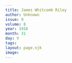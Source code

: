 ```yaml
---
title: James Whitcomb Riley
author: Unknown
issue: 9
volume: 8
year: 1916
month: 31
day: V
tags:
layout: page.njk
image:
---
```

